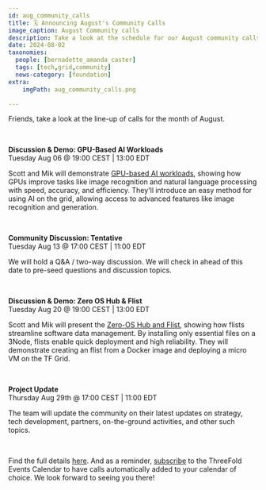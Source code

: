 ```yaml
---
id: aug_community_calls
title: 🗓 Announcing August's Community Calls
image_caption: August Community calls
description: Take a look at the schedule for our August community calls and see what's on the agenda. Mark your calendars!
date: 2024-08-02
taxonomies:
  people: [bernadette_amanda_caster]
  tags: [tech,grid,community]
  news-category: [foundation]
extra:
    imgPath: aug_community_calls.png

---
```


Friends, take a look at the line-up of calls for the month of August.  

<br/>

**Discussion & Demo: GPU-Based AI Workloads** <br>
Tuesday Aug 06 @ 19:00 CEST | 13:00 EDT <br>

Scott and Mik will demonstrate [GPU-based AI workloads](https://manual.grid.tf/documentation/system_administrators/advanced/ai_ml_workloads/gpu_and_pytorch.html), showing how GPUs improve tasks like image recognition and natural language processing with speed, accuracy, and efficiency. They'll introduce an easy method for using AI on the grid, allowing access to advanced features like image recognition and generation.

<br/>

**Community Discussion: Tentative** <br>
Tuesday Aug 13 @ 17:00 CEST | 11:00 EDT <br>

We will hold a Q&A / two-way discussion. We will check in ahead of this date to pre-seed questions and discussion topics.

<br/>

**Discussion & Demo: Zero OS Hub & Flist** <br>
Tuesday Aug 20  @ 19:00 CEST | 13:00 EDT <br>

Scott and Mik will present the [Zero-OS Hub and Flist](https://manual.grid.tf/documentation/developers/flist/flist_hub/zos_hub.html), showing how flists streamline software data management. By installing only essential files on a 3Node, flists enable quick deployment and high reliability. They will demonstrate creating an flist from a Docker image and deploying a micro VM on the TF Grid.

<br/>

**Project Update** <br>
Thursday Aug 29th @ 17:00 CEST | 11:00 EDT <br>

The team will update the community on their latest updates on strategy, tech development, partners, on-the-ground activities, and other such topics.

<br/>

Find the full details [here](https://forum.threefold.io/t/community-call-schedule-for-august-2024/4394). And as a reminder, [subscribe](https://forum.threefold.io/t/threefold-events-calendar/4331) to the ThreeFold Events Calendar to have calls automatically added to your calendar of choice. We look forward to seeing you there!
